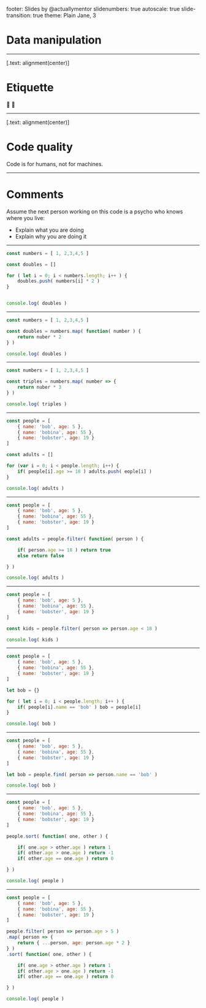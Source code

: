 footer: Slides by @actuallymentor
slidenumbers: true
autoscale: true
slide-transition: true
theme: Plain Jane, 3


# Data manipulation

---

[.text: alignment(center)]

# Etiquette

🎥 🎤


---

[.text: alignment(center)]

# Code quality

Code is for humans, not for machines.

---

# Comments

Assume the next person working on this code is a psycho who knows where you live:

- Explain what you are doing
- Explain why you are doing it

---

```javascript
const numbers = [ 1, 2,3,4,5 ]

const doubles = []

for ( let i = 0; i < numbers.length; i++ ) {
	doubles.push( numbers[i] * 2 )
}


console.log( doubles )
```

---

```javascript
const numbers = [ 1, 2,3,4,5 ]

const doubles = numbers.map( function( number ) {
	return nuber * 2
} )

console.log( doubles )
```

---

```javascript
const numbers = [ 1, 2,3,4,5 ]

const triples = numbers.map( number => {
	return nuber * 3
} )

console.log( triples )
```

---

```javascript
const people = [
	{ name: 'bob', age: 5 },
	{ name: 'bobina', age: 55 },
	{ name: 'bobster', age: 19 }
]

const adults = []

for (var i = 0; i < people.length; i++) {
	if( people[i].age >= 18 ) adults.push( eople[i] )
}

console.log( adults )
```

---

```javascript
const people = [
	{ name: 'bob', age: 5 },
	{ name: 'bobina', age: 55 },
	{ name: 'bobster', age: 19 }
]

const adults = people.filter( function( person ) {

	if( person.age >= 18 ) return true
	else return false

} )

console.log( adults )
```

---

```javascript
const people = [
	{ name: 'bob', age: 5 },
	{ name: 'bobina', age: 55 },
	{ name: 'bobster', age: 19 }
]

const kids = people.filter( person => person.age < 18 )

console.log( kids )
```

---

```javascript
const people = [
	{ name: 'bob', age: 5 },
	{ name: 'bobina', age: 55 },
	{ name: 'bobster', age: 19 }
]

let bob = {}

for ( let i = 0; i < people.length; i++ ) {
	if( people[i].name == 'bob' ) bob = people[i]
}

console.log( bob )
```

---

```javascript
const people = [
	{ name: 'bob', age: 5 },
	{ name: 'bobina', age: 55 },
	{ name: 'bobster', age: 19 }
]

let bob = people.find( person => person.name == 'bob' )

console.log( bob )
```

---

```javascript
const people = [
	{ name: 'bob', age: 5 },
	{ name: 'bobina', age: 55 },
	{ name: 'bobster', age: 19 }
]

people.sort( function( one, other ) {

	if( one.age > other.age ) return 1
	if( other.age > one.age ) return -1
	if( other.age == one.age ) return 0

} )

console.log( people )
```

---

```javascript
const people = [
	{ name: 'bob', age: 5 },
	{ name: 'bobina', age: 55 },
	{ name: 'bobster', age: 19 }
]

people.filter( person => person.age > 5 )
.map( person => {
	return { ...person, age: person.age * 2 }
} )
.sort( function( one, other ) {

	if( one.age > other.age ) return 1
	if( other.age > one.age ) return -1
	if( other.age == one.age ) return 0

} )

console.log( people )
```